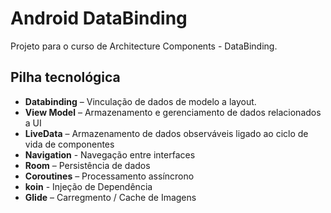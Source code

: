 
# Android DataBinding

Projeto para o curso de Architecture Components - DataBinding.


## Pilha tecnológica
- __Databinding__ – Vinculação de dados de modelo a layout. 
- __View Model__ –  Armazenamento e gerenciamento de dados relacionados a UI
- __LiveData__ –    Armazenamento de dados observáveis ligado ao ciclo de vida de componentes
- __Navigation__ - Navegação entre interfaces
- __Room__ –        Persistência de dados
- __Coroutines__ –  Processamento assíncrono
- __koin__ - Injeção de Dependência
- __Glide__ –       Carregmento / Cache de Imagens